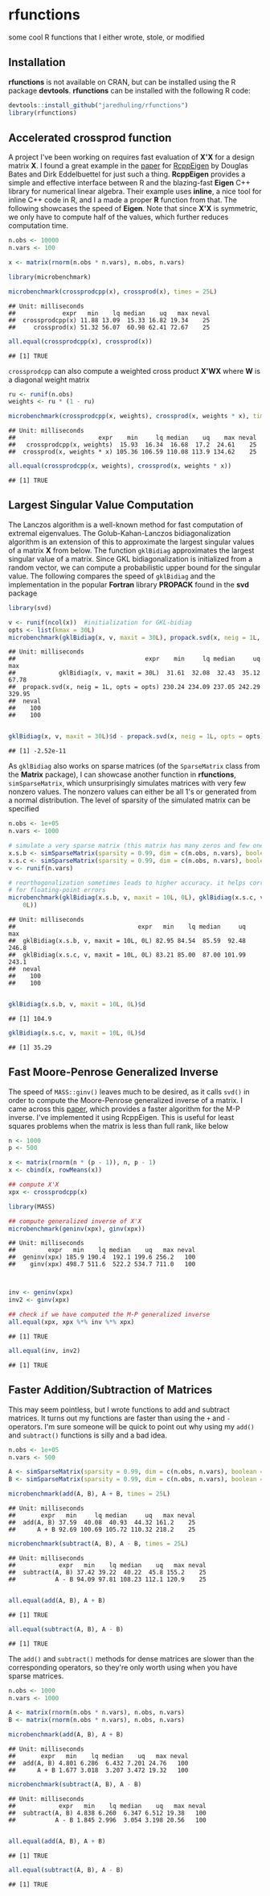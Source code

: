 rfunctions
==========

some cool R functions that I either wrote, stole, or modified

## Installation

**rfunctions** is not available on CRAN, but can be installed using the R package **devtools**. **rfunctions** can be installed with the following R code:


```r
devtools::install_github("jaredhuling/rfunctions")
library(rfunctions)
```


## Accelerated crossprod function

A project I've been working on requires fast evaluation of **X'X** for a design matrix **X**. I found a great example in the [paper](http://www.jstatsoft.org/v52/i05/paper) for [RcppEigen](http://cran.r-project.org/web/packages/RcppEigen/index.html) by Douglas Bates and Dirk Eddelbuettel for just such a thing. **RcppEigen** provides a simple and effective interface between R and the blazing-fast **Eigen** C++ library for numerical linear algebra. Their example uses **inline**, a nice tool for inline C++ code in R, and I a made a proper **R** function from that. The following showcases the speed of **Eigen**. Note that since **X'X** is symmetric, we only have to compute half of the values, which further reduces computation time. 


```r
n.obs <- 10000
n.vars <- 100

x <- matrix(rnorm(n.obs * n.vars), n.obs, n.vars)

library(microbenchmark)

microbenchmark(crossprodcpp(x), crossprod(x), times = 25L)
```

```
## Unit: milliseconds
##             expr   min    lq median    uq   max neval
##  crossprodcpp(x) 11.88 13.09  15.33 16.82 19.34    25
##     crossprod(x) 51.32 56.07  60.98 62.41 72.67    25
```

```r
all.equal(crossprodcpp(x), crossprod(x))
```

```
## [1] TRUE
```


```crossprodcpp``` can also compute a weighted cross product **X'WX** where **W** is a diagonal weight matrix


```r
ru <- runif(n.obs)
weights <- ru * (1 - ru)

microbenchmark(crossprodcpp(x, weights), crossprod(x, weights * x), times = 25L)
```

```
## Unit: milliseconds
##                       expr    min     lq median    uq    max neval
##   crossprodcpp(x, weights)  15.93  16.34  16.68  17.2  24.61    25
##  crossprod(x, weights * x) 105.36 106.59 110.08 113.9 134.62    25
```

```r
all.equal(crossprodcpp(x, weights), crossprod(x, weights * x))
```

```
## [1] TRUE
```



## Largest Singular Value Computation

The Lanczos algorithm is a well-known method for fast computation of extremal eigenvalues. The Golub-Kahan-Lanczos bidiagonalization algorithm is an extension of this to approximate the largest singular values of a matrix **X** from below. The function ```gklBidiag``` approximates the largest singular value of a matrix. Since GKL bidiagonalization is initialized from a random vector, we can compute a probabilistic upper bound for the singular value. The following compares the speed of ```gklBidiag``` and the implementation in the popular **Fortran** library **PROPACK** found in the **svd** package 


```r
library(svd)

v <- runif(ncol(x))  #initialization for GKL-bidiag
opts <- list(kmax = 30L)
microbenchmark(gklBidiag(x, v, maxit = 30L), propack.svd(x, neig = 1L, opts = opts))
```

```
## Unit: milliseconds
##                                    expr    min     lq median     uq    max
##            gklBidiag(x, v, maxit = 30L)  31.61  32.08  32.43  35.12  67.78
##  propack.svd(x, neig = 1L, opts = opts) 230.24 234.09 237.05 242.29 329.95
##  neval
##    100
##    100
```

```r

gklBidiag(x, v, maxit = 30L)$d - propack.svd(x, neig = 1L, opts = opts)$d
```

```
## [1] -2.52e-11
```



As ```gklBidiag``` also works on sparse matrices (of the ```SparseMatrix``` class from the **Matrix** package), I can showcase another function in **rfunctions**, ```simSparseMatrix```, which unsurprisingly simulates matrices with very few nonzero values. The nonzero values can either be all 1's or generated from a normal distribution. The level of sparsity of the simulated matrix can be specified



```r
n.obs <- 1e+05
n.vars <- 1000

# simulate a very sparse matrix (this matrix has many zeros and few ones)
x.s.b <- simSparseMatrix(sparsity = 0.99, dim = c(n.obs, n.vars), boolean = T)
x.s.c <- simSparseMatrix(sparsity = 0.99, dim = c(n.obs, n.vars), boolean = F)
v <- runif(n.vars)

# reorthogonalization sometimes leads to higher accuracy. it helps correct
# for floating-point errors
microbenchmark(gklBidiag(x.s.b, v, maxit = 10L, 0L), gklBidiag(x.s.c, v, maxit = 10L, 
    0L))
```

```
## Unit: milliseconds
##                                  expr   min    lq median     uq   max
##  gklBidiag(x.s.b, v, maxit = 10L, 0L) 82.95 84.54  85.59  92.48 246.8
##  gklBidiag(x.s.c, v, maxit = 10L, 0L) 83.21 85.00  87.00 101.99 243.1
##  neval
##    100
##    100
```

```r

gklBidiag(x.s.b, v, maxit = 10L, 0L)$d
```

```
## [1] 104.9
```

```r
gklBidiag(x.s.c, v, maxit = 10L, 0L)$d
```

```
## [1] 35.29
```


## Fast Moore-Penrose Generalized Inverse

The speed of ```MASS::ginv()``` leaves much to be desired, as it calls ```svd()``` in order to compute the Moore-Penrose generalized inverse of a matrix. I came across this [paper](), which provides a faster algorithm for the M-P inverse. I've implemented it using RcppEigen. This is useful for least squares problems when the matrix is less than full rank, like below


```r
n <- 1000
p <- 500

x <- matrix(rnorm(n * (p - 1)), n, p - 1)
x <- cbind(x, rowMeans(x))

## compute X'X
xpx <- crossprodcpp(x)

library(MASS)

## compute generalized inverse of X'X
microbenchmark(geninv(xpx), ginv(xpx))
```

```
## Unit: milliseconds
##         expr   min    lq median    uq   max neval
##  geninv(xpx) 185.9 190.4  192.1 199.6 256.2   100
##    ginv(xpx) 498.7 511.6  522.2 534.7 711.0   100
```

```r


inv <- geninv(xpx)
inv2 <- ginv(xpx)

## check if we have computed the M-P generalized inverse
all.equal(xpx, xpx %*% inv %*% xpx)
```

```
## [1] TRUE
```

```r
all.equal(inv, inv2)
```

```
## [1] TRUE
```


## Faster Addition/Subtraction of Matrices

This may seem pointless, but I wrote functions to add and subtract matrices. It turns out my functions are faster than using the ```+``` and ```-``` operators. I'm sure someone will be quick to point out why using my ```add()``` and ```subtract()``` functions is silly and a bad idea.


```r
n.obs <- 1e+05
n.vars <- 500

A <- simSparseMatrix(sparsity = 0.99, dim = c(n.obs, n.vars), boolean = F)
B <- simSparseMatrix(sparsity = 0.99, dim = c(n.obs, n.vars), boolean = F)

microbenchmark(add(A, B), A + B, times = 25L)
```

```
## Unit: milliseconds
##       expr   min     lq median     uq   max neval
##  add(A, B) 37.59  40.08  40.93  44.32 161.2    25
##      A + B 92.69 100.69 105.72 110.32 218.2    25
```

```r
microbenchmark(subtract(A, B), A - B, times = 25L)
```

```
## Unit: milliseconds
##            expr   min    lq median    uq   max neval
##  subtract(A, B) 37.42 39.22  40.22  45.8 155.2    25
##           A - B 94.09 97.81 108.23 112.1 120.9    25
```

```r

all.equal(add(A, B), A + B)
```

```
## [1] TRUE
```

```r
all.equal(subtract(A, B), A - B)
```

```
## [1] TRUE
```


The ```add()``` and ```subtract()``` methods for dense matrices are slower than the corresponding operators, so they're only worth using when you have sparse matrices.


```r
n.obs <- 1000
n.vars <- 1000

A <- matrix(rnorm(n.obs * n.vars), n.obs, n.vars)
B <- matrix(rnorm(n.obs * n.vars), n.obs, n.vars)

microbenchmark(add(A, B), A + B)
```

```
## Unit: milliseconds
##       expr   min    lq median    uq   max neval
##  add(A, B) 4.801 6.286  6.432 7.201 24.76   100
##      A + B 1.677 3.018  3.207 3.472 19.32   100
```

```r
microbenchmark(subtract(A, B), A - B)
```

```
## Unit: milliseconds
##            expr   min    lq median    uq   max neval
##  subtract(A, B) 4.838 6.260  6.347 6.512 19.38   100
##           A - B 1.845 2.996  3.054 3.198 20.56   100
```

```r

all.equal(add(A, B), A + B)
```

```
## [1] TRUE
```

```r
all.equal(subtract(A, B), A - B)
```

```
## [1] TRUE
```



